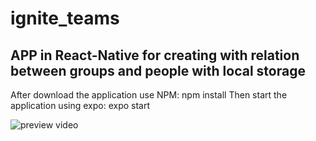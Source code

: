 # ignite_teams
## APP in React-Native for creating with relation between groups and people with local storage

 After download the application use NPM: npm install
 Then start the application using expo: expo start

![preview video](https://github.com/Vandreh/ignite_teams/blob/main/2022-10-11-00-35-04.gif)
